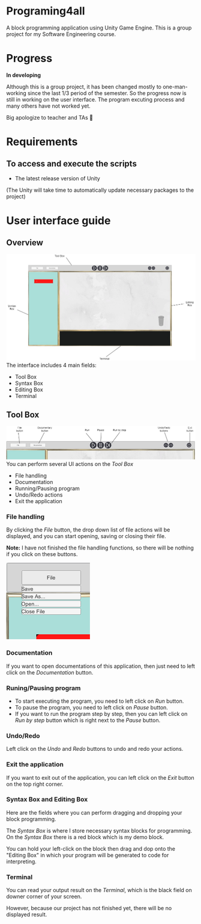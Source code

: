 # Programing4all
A block programming application using Unity Game Engine. This is a group project for my Software Engineering course.

# Progress
**In developing**

Although this is a group project, it has been changed mostly to one-man-working since the last 1/3 period of the semester. 
So the progress now is still in working on the user interface. The program excuting process and many others have not worked yet.

Big apologize to teacher and TAs :bow:

# Requirements
## To access and execute the scripts
- The latest release version of Unity 

(The Unity will take time to automatically update necessary packages to the project)

# User interface guide
## Overview
![](/README_resources/UIScreen.jpg)
The interface includes 4 main fields:
- Tool Box
- Syntax Box
- Editing Box
- Terminal

## Tool Box 
![](/README_resources/ToolBoxImage.jpg)
You can perform several UI actions on the *Tool Box*
- File handling
- Documentation
- Running/Pausing program
- Undo/Redo actions
- Exit the application
### File handling
By clicking the *File* button, the drop down list of file actions will be displayed, and you can start opening, saving or closing their file.

**Note:** I have not finished the file handling functions, so there will be nothing if you click on these buttons.

![](/README_resources/1.png)

### Documentation
If you want to open documentations of this application, then just need to left click on the *Documentation* button.

### Runing/Pausing program
- To start executing the program, you need to left click on *Run* button.
- To pause the program, you need to left click on *Pause* button.
- If you want to run the program step by step, then you can left click on *Run by step* button which is right next to the *Pause* button.

### Undo/Redo
Left click on the *Undo* and *Redo* buttons to undo and redo your actions.

### Exit the application
If you want to exit out of the application, you can left click on the *Exit* button on the top right corner.

### Syntax Box and Editing Box
Here are the fields where you can perform dragging and dropping your block programming.

The *Syntax Box* is where I store necessary syntax blocks for programming.
On the *Syntax Box* there is a red block which is my demo block.

You can hold your left-click on the block then drag and dop onto the "Editing Box" in which your program will be generated to code for interpreting.

### Terminal
You can read your output result on the *Terminal*, which is the black field on downer corner of your screen.

However, because our project has not finished yet, there will be no displayed result. 
